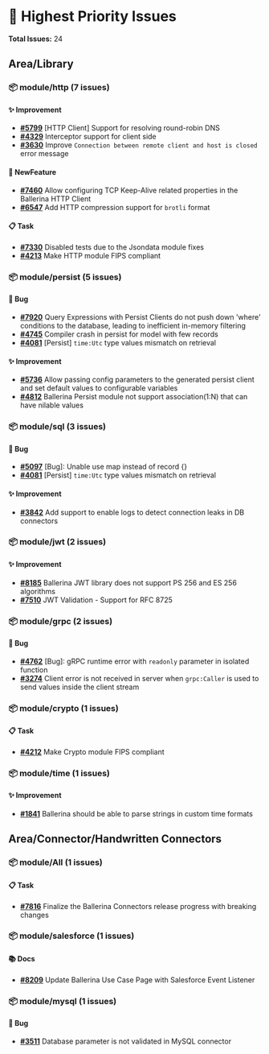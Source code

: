 # 🔴 Highest Priority Issues

**Total Issues:** 24

## Area/Library

### 📦 module/http (7 issues)

#### ✨ Improvement

- **[#5799](https://github.com/ballerina-platform/ballerina-library/issues/5799)** [HTTP Client] Support for resolving round-robin DNS
- **[#4329](https://github.com/ballerina-platform/ballerina-library/issues/4329)** Interceptor support for client side
- **[#3630](https://github.com/ballerina-platform/ballerina-library/issues/3630)** Improve `Connection between remote client and host is closed` error message

#### 🚀 NewFeature

- **[#7460](https://github.com/ballerina-platform/ballerina-library/issues/7460)** Allow configuring TCP Keep-Alive related properties in the Ballerina HTTP Client
- **[#6547](https://github.com/ballerina-platform/ballerina-library/issues/6547)** Add HTTP compression support for `brotli` format

#### 📋 Task

- **[#7330](https://github.com/ballerina-platform/ballerina-library/issues/7330)** Disabled tests due to the Jsondata module fixes
- **[#4213](https://github.com/ballerina-platform/ballerina-library/issues/4213)** Make HTTP module FIPS compliant

### 📦 module/persist (5 issues)

#### 🐛 Bug

- **[#7920](https://github.com/ballerina-platform/ballerina-library/issues/7920)** Query Expressions with Persist Clients do not push down 'where' conditions to the database, leading to inefficient in-memory filtering
- **[#4745](https://github.com/ballerina-platform/ballerina-library/issues/4745)** Compiler crash in persist for model with few records
- **[#4081](https://github.com/ballerina-platform/ballerina-library/issues/4081)** [Persist] `time:Utc` type values mismatch on retrieval

#### ✨ Improvement

- **[#5736](https://github.com/ballerina-platform/ballerina-library/issues/5736)** Allow passing config parameters to the generated persist client and set default values to configurable variables
- **[#4812](https://github.com/ballerina-platform/ballerina-library/issues/4812)** Ballerina Persist module not support association(1:N) that can have nilable values

### 📦 module/sql (3 issues)

#### 🐛 Bug

- **[#5097](https://github.com/ballerina-platform/ballerina-library/issues/5097)** [Bug]: Unable use map<anydata> instead of record {} 
- **[#4081](https://github.com/ballerina-platform/ballerina-library/issues/4081)** [Persist] `time:Utc` type values mismatch on retrieval

#### ✨ Improvement

- **[#3842](https://github.com/ballerina-platform/ballerina-library/issues/3842)** Add support to enable logs to detect connection leaks in DB connectors

### 📦 module/jwt (2 issues)

#### ✨ Improvement

- **[#8185](https://github.com/ballerina-platform/ballerina-library/issues/8185)** Ballerina JWT library does not support PS 256 and ES 256 algorithms
- **[#7510](https://github.com/ballerina-platform/ballerina-library/issues/7510)** JWT Validation - Support for RFC 8725

### 📦 module/grpc (2 issues)

#### 🐛 Bug

- **[#4762](https://github.com/ballerina-platform/ballerina-library/issues/4762)** [Bug]: gRPC runtime error with `readonly` parameter in isolated function
- **[#3274](https://github.com/ballerina-platform/ballerina-library/issues/3274)** Client error is not received in server when `grpc:Caller` is used to send values inside the client stream

### 📦 module/crypto (1 issues)

#### 📋 Task

- **[#4212](https://github.com/ballerina-platform/ballerina-library/issues/4212)** Make Crypto module FIPS compliant

### 📦 module/time (1 issues)

#### ✨ Improvement

- **[#1841](https://github.com/ballerina-platform/ballerina-library/issues/1841)** Ballerina should be able to parse strings in custom time formats

## Area/Connector/Handwritten Connectors

### 📦 module/All (1 issues)

#### 📋 Task

- **[#7816](https://github.com/ballerina-platform/ballerina-library/issues/7816)** Finalize the Ballerina Connectors release progress with breaking changes

### 📦 module/salesforce (1 issues)

#### 📚 Docs

- **[#8209](https://github.com/ballerina-platform/ballerina-library/issues/8209)** Update Ballerina Use Case Page with Salesforce Event Listener

### 📦 module/mysql (1 issues)

#### 🐛 Bug

- **[#3511](https://github.com/ballerina-platform/ballerina-library/issues/3511)** Database parameter is not validated in MySQL connector


